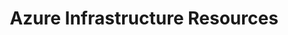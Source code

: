 ---
layout: planlist
title: Azure Infrastructure Resources
permalink: /skilling/microsoft-infrastructure-academy/resources
includemethod: all
includeplans:
- infrastructure
---